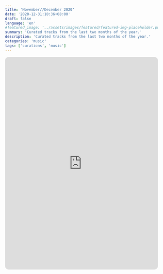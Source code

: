 ```yaml
---
title: 'November//December 2020'
date: '2020-12-31:10:36+08:00'
draft: false
language: 'en'
#featured_image: '../assets/images/featured/featured-img-placeholder.png'
summary: 'Curated tracks from the last two months of the year.'
description: 'Curated tracks from the last two months of the year.'
categories: 'music'
tags: ['curations', 'music']
---
```

<!-- @format -->
<iframe
    style="border-radius:12px"
    src="https://open.spotify.com/embed/playlist/6RZHlsgceAP2yyYWy4KxGa?utm_source=generator"
    width="100%"
    height="700"
    frameBorder="0"
    allowfullscreen=""
    allow="
        autoplay;
        clipboard-write;
        encrypted-media;
        fullscreen;
        picture-in-picture
    "
    loading="lazy"
></iframe>
